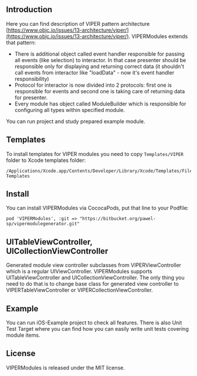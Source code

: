 ## Introduction

Here you can find description of VIPER pattern architecture [https://www.objc.io/issues/13-architecture/viper/](https://www.objc.io/issues/13-architecture/viper/).
VIPERModules extends that pattern:

- There is additional object called event handler responsible for passing all events (like selection) to interactor. In that case presenter should be responsible only for displaying and returning correct data (it shouldn't call events from interactor like "loadData" - now it's event handler responsibility)
- Protocol for interactor is now divided into 2 protocols: first one is responsible for events and second one is taking care of returning data for presenter.
- Every module has object called ModuleBuilder which is responsible for configuring all types within specified module.

You can run project and study prepared example module.

## Templates

To install templates for VIPER modules you need to copy ```Templates/VIPER``` folder to Xcode templates folder:

```
/Applications/Xcode.app/Contents/Developer/Library/Xcode/Templates/File Templates
```

## Install

You can install VIPERModules via CococaPods, put that line to your Podfile:

```
pod 'VIPERModules', :git => "https://bitbucket.org/pawel-sp/vipermodulegenerator.git"
```

## UITableViewController, UICollectionViewController

Generated module view controller subclasses from VIPERViewController which is a regular UIViewController. VIPERModules supports UITableViewController and UICollectionViewController. The only thing you need to do that is to change base class for generated view controller to VIPERTableViewController or VIPERCollectionViewController.

## Example 
You can run iOS-Example project to check all features. There is also Unit Test Target where you can find how you can easily write unit tests covering module items.

## License

VIPERModules is released under the MIT license.
